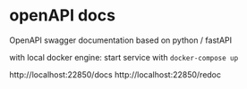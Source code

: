 # openAPI docs
OpenAPI swagger documentation based on python / fastAPI

with local docker engine:
start service with `docker-compose up`

http://localhost:22850/docs
http://localhost:22850/redoc
